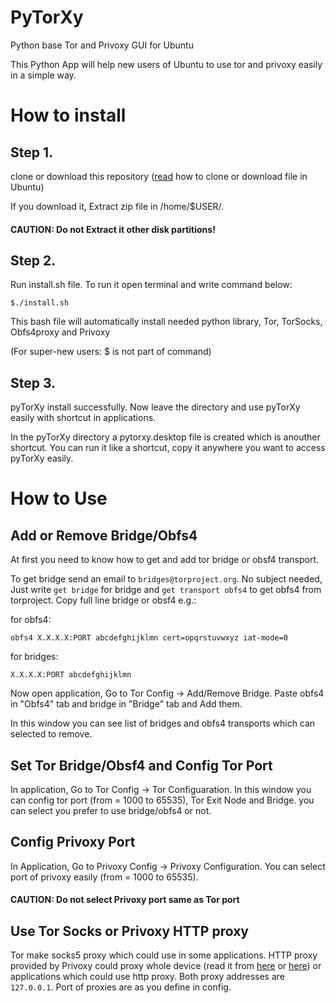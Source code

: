 # PyTorXy
Python base Tor and Privoxy GUI for Ubuntu

This Python App will help new users of Ubuntu to use tor and privoxy easily in a simple way.

# How to install

## Step 1.
clone or download this repository (<a href="https://help.github.com/en/github/creating-cloning-and-archiving-repositories/cloning-a-repository">read</a> how to clone or download file in Ubuntu)

If you download it, Extract zip file in /home/$USER/.
#### CAUTION: Do not Extract it other disk partitions!

## Step 2.

Run install.sh file. To run it open terminal and write command below:

    $./install.sh

This bash file will automatically install needed python library, Tor, TorSocks, Obfs4proxy and Privoxy

(For super-new users: $ is not part of command)

## Step 3.

pyTorXy install successfully. Now leave the directory and use pyTorXy easily with shortcut in applications.

In the pyTorXy directory a pytorxy.desktop file is created which is anouther shortcut. You can run it like a shortcut, copy it anywhere you want to access pyTorXy easily.

# How to Use

## Add or Remove Bridge/Obfs4
At first you need to know how to get and add tor bridge or obsf4 transport.

To get bridge send an email to `bridges@torproject.org`. No subject needed, Just write `get bridge` for bridge and `get transport obfs4` to get obfs4 from torproject. Copy full line bridge or obsf4 e.g.:

for obfs4:
    
    obfs4 X.X.X.X:PORT abcdefghijklmn cert=opqrstuvwxyz iat-mode=0

for bridges:

    X.X.X.X:PORT abcdefghijklmn
    
Now open application, Go to Tor Config -> Add/Remove Bridge. Paste obfs4 in "Obfs4" tab and bridge in "Bridge" tab and Add them.

In this window you can see list of bridges and obfs4 transports which can selected to remove.

## Set Tor Bridge/Obsf4 and Config Tor Port
In application, Go to Tor Config -> Tor Configuaration. In this window you can config tor port (from = 1000 to 65535), Tor Exit Node and Bridge. you can select you prefer to use bridge/obfs4 or not.

## Config Privoxy Port
In Application, Go to Privoxy Config -> Privoxy Configuration. You can select port of privoxy easily (from = 1000 to 65535).

#### CAUTION: Do not select Privoxy port same as Tor port

## Use Tor Socks or Privoxy HTTP proxy
Tor make socks5 proxy which could use in some applications. HTTP proxy provided by Privoxy could proxy whole device (read it from <a href="https://help.ubuntu.com/stable/ubuntu-help/net-proxy.html.en">here</a> or <a href="https://medium.com/@krish.raghuram/setting-up-proxy-in-ubuntu-95058da0b2d4">here</a>) or applications which could use http proxy. Both proxy addresses are `127.0.0.1`. Port of proxies are as you define in config.
